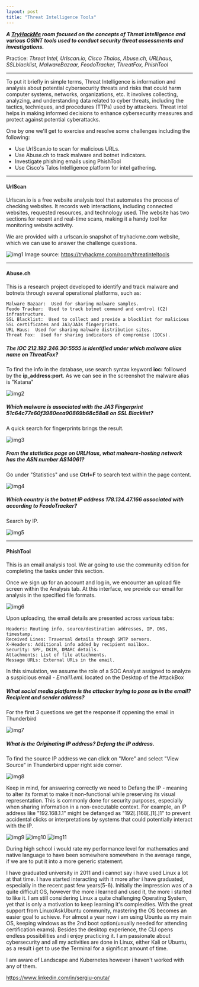```yaml
---
layout: post
title: "Threat Intelligence Tools"
---
```




***A [TryHackMe](https://tryhackme.com/room/threatinteltools) room focused on the concepts of Threat Intelligence and various OSINT tools used to conduct security threat assessments and investigations.***

  Practice: *Threat Intel, Urlscan.io, Cisco Thalos, Abuse.ch, URLhaus, SSLblacklist, MalwareBazaar, FeodoTracker, ThreatFox, PhishTool* 

---------------------



To put it briefly in simple terms, Threat Intelligence is information and analysis about potential cybersecurity threats and risks that could harm computer systems, networks, organizations, etc. It involves collecting, analyzing, and understanding data related to cyber threats, including the tactics, techniques, and procedures (TTPs) used by attackers. Threat intel helps in making informed decisions to enhance cybersecurity measures and protect against potential cyberattacks.

One by one we'll get to exercise and resolve some challenges including the following: 

- Use UrlScan.io to scan for malicious URLs.
- Use Abuse.ch to track malware and botnet indicators.
- Investigate phishing emails using PhishTool
- Use Cisco's Talos Intelligence platform for intel gathering.

-----
#### UrlScan
Urlscan.io is a free website analysis tool that automates the process of checking websites. It records web interactions, including connected websites, requested resources, and technology used. The website has two sections for recent and real-time scans, making it a handy tool for monitoring website activity.

We are provided with a urlscan.io snapshot of tryhackme.com website, which we can use to answer the challenge questions.

![img1](/assets/images/threat_intel_tools/img1.png)
Image source: https://tryhackme.com/room/threatinteltools


---------------
#### Abuse.ch

This is a research project developed to identify and track malware and botnets through several operational platforms, such as:


    Malware Bazaar:  Used for sharing malware samples.
    Feodo Tracker:  Used to track botnet command and control (C2) infrastructure.
    SSL Blacklist:  Used to collect and provide a blocklist for malicious SSL certificates and JA3/JA3s fingerprints.
    URL Haus:  Used for sharing malware distribution sites.
    Threat Fox:  Used for sharing indicators of compromise (IOCs).


##### The IOC 212.192.246.30:5555 is identified under which malware alias name on ThreatFox?

To find the info in the database, use search syntax keyword **ioc:** folllowed by the **ip_address:port**. As we can see in the screenshot the malware alias is "Katana"

![img2](/assets/images/threat_intel_tools/img2.png)

##### Which malware is associated with the JA3 Fingerprint 51c64c77e60f3980eea90869b68c58a8 on SSL Blacklist?
A quick search for fingerprints brings the result.


![img3](/assets/images/threat_intel_tools/img3.png)

##### From the statistics page on URLHaus, what malware-hosting network has the ASN number AS14061? 
Go under "Statistics" and use **Ctrl+F** to search text within the page content.

![img4](/assets/images/threat_intel_tools/img4.png)

##### Which country is the botnet IP address 178.134.47.166 associated with according to FeodoTracker?
Search by IP.

![img5](/assets/images/threat_intel_tools/img5.png)

----------

#### PhishTool 

This is an email analysis tool. We ar going to use the community edition for completing the tasks under this section.

Once we sign up for an account and log in, we encounter an upload file screen within the Analysis tab. At this interface, we provide our email for analysis in the specified file formats.

![img6](/assets/images/threat_intel_tools/img6.png)

Upon uploading, the email details are presented across various tabs:

    Headers: Routing info, source/destination addresses, IP, DNS, timestamp.
    Received Lines: Traversal details through SMTP servers.
    X-Headers: Additional info added by recipient mailbox.
    Security: SPF, DKIM, DMARC details.
    Attachments: List of file attachments.
    Message URLs: External URLs in the email.



In this simulation, we assume the role of a SOC Analyst assigned to analyze a suspicious email - *Email1.eml*. located on the Desktop of the AttackBox



##### What social media platform is the attacker trying to pose as in the email? Recipient and sender address?

For the first 3 questions we get the response if oppening the email in Thunderbird

![img7](/assets/images/threat_intel_tools/img7.png)

##### What is the Originating IP address? Defang the IP address.

To find the source IP address we can click on "More" and select "View Source" in Thunderbird upper right side corner. 

![img8](/assets/images/threat_intel_tools/img8.png)

Keep in mind, for answering correctly we need to Defang the IP - meaning to alter its format to make it non-functional while preserving its visual representation. This is commonly done for security purposes, especially when sharing information in a non-executable context. For example, an IP address like "192.168.1.1" might be defanged as "192[.]168[.]1[.]1" to prevent accidental clicks or interpretations by systems that could potentially interact with the IP. 



![img9](/assets/images/threat_intel_tools/img9.png)
![img10](/assets/images/threat_intel_tools/img10.png)
![img11](/assets/images/threat_intel_tools/img11.png)







During high school i would rate my performance level for mathematics and native language to have been somewhere somewhere in the average range, if we are to put it into a more generic statement.


I have graduated university in 2011 and i cannot say i have used Linux a lot at that time. I have started interacting with it more after i have graduated, especially in the recent past few years(5-6). Initially the impression was of a quite difficult OS, however the more i learned and used it, the more i started to like it. I am still considering Linux a quite challenging Operating System, yet that is only a motivation to keep learning it's complexities. With the great support from Linux/AskUbuntu community, mastering the OS becomes an easier goal to achieve.  For almost a year now i am using Ubuntu as my main OS, keeping windows as the 2nd boot option(usually needed for attending certification exams). Besides the desktop experience, the CLI opens endless possibilities and i enjoy practicing it. I am passionate about cybersecurity and all my activities are done in Linux, either Kali or Ubuntu, as a result i get to use the Terminal for a significat amount of time.

I am aware of Landscape and Kubernetes however i haven't worked with any of them.

https://www.linkedin.com/in/sergiu-onuta/